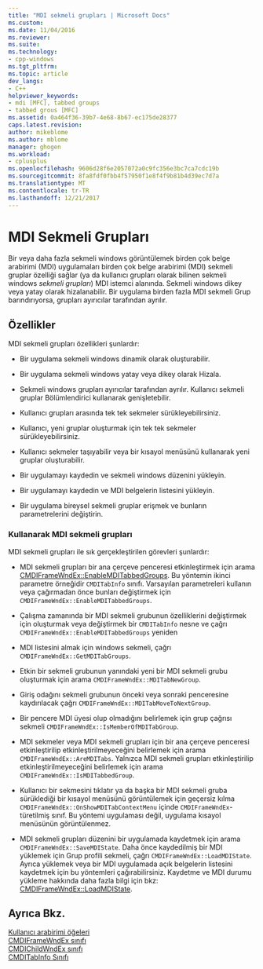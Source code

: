 ```yaml
---
title: "MDI sekmeli grupları | Microsoft Docs"
ms.custom: 
ms.date: 11/04/2016
ms.reviewer: 
ms.suite: 
ms.technology:
- cpp-windows
ms.tgt_pltfrm: 
ms.topic: article
dev_langs:
- C++
helpviewer_keywords:
- mdi [MFC], tabbed groups
- tabbed grous [MFC]
ms.assetid: 0a464f36-39b7-4e68-8b67-ec175de28377
caps.latest.revision: 
author: mikeblome
ms.author: mblome
manager: ghogen
ms.workload:
- cplusplus
ms.openlocfilehash: 9606d28f6e2057072a0c9fc356e3bc7ca7cdc19b
ms.sourcegitcommit: 8fa8fdf0fbb4f57950f1e8f4f9b81b4d39ec7d7a
ms.translationtype: MT
ms.contentlocale: tr-TR
ms.lasthandoff: 12/21/2017
---
```

# <a name="mdi-tabbed-groups"></a>MDI Sekmeli Grupları
Bir veya daha fazla sekmeli windows görüntülemek birden çok belge arabirimi (MDI) uygulamaları birden çok belge arabirimi (MDI) sekmeli gruplar özelliği sağlar (ya da kullanıcı grupları olarak bilinen sekmeli windows *sekmeli grupları*) MDI istemci alanında. Sekmeli windows dikey veya yatay olarak hizalanabilir. Bir uygulama birden fazla MDI sekmeli Grup barındırıyorsa, grupları ayırıcılar tarafından ayrılır.  
  
## <a name="features"></a>Özellikler  
 MDI sekmeli grupları özellikleri şunlardır:  
  
-   Bir uygulama sekmeli windows dinamik olarak oluşturabilir.  
  
-   Bir uygulama sekmeli windows yatay veya dikey olarak Hizala.  
  
-   Sekmeli windows grupları ayırıcılar tarafından ayrılır. Kullanıcı sekmeli gruplar Bölümlendirici kullanarak genişletebilir.  
  
-   Kullanıcı grupları arasında tek tek sekmeler sürükleyebilirsiniz.  
  
-   Kullanıcı, yeni gruplar oluşturmak için tek tek sekmeler sürükleyebilirsiniz.  
  
-   Kullanıcı sekmeler taşıyabilir veya bir kısayol menüsünü kullanarak yeni gruplar oluşturabilir.  
  
-   Bir uygulamayı kaydedin ve sekmeli windows düzenini yükleyin.  
  
-   Bir uygulamayı kaydedin ve MDI belgelerin listesini yükleyin.  
  
-   Bir uygulama bireysel sekmeli gruplar erişmek ve bunların parametrelerini değiştirin.  
  
### <a name="using-mdi-tabbed-groups"></a>Kullanarak MDI sekmeli grupları  
 MDI sekmeli grupları ile sık gerçekleştirilen görevleri şunlardır:  
  
-   MDI sekmeli grupları bir ana çerçeve penceresi etkinleştirmek için arama [CMDIFrameWndEx::EnableMDITabbedGroups](../mfc/reference/cmdiframewndex-class.md#enablemditabbedgroups). Bu yöntemin ikinci parametre örneğidir `CMDITabInfo` sınıfı. Varsayılan parametreleri kullanın veya çağırmadan önce bunları değiştirmek için `CMDIFrameWndEx::EnableMDITabbedGroups`.  
  
-   Çalışma zamanında bir MDI sekmeli grubunun özelliklerini değiştirmek için oluşturmak veya değiştirmek bir `CMDITabInfo` nesne ve çağrı `CMDIFrameWndEx::EnableMDITabbedGroups` yeniden  
  
-   MDI listesini almak için windows sekmeli, çağrı `CMDIFrameWndEx::GetMDITabGroups`.  
  
-   Etkin bir sekmeli grubunun yanındaki yeni bir MDI sekmeli grubu oluşturmak için arama `CMDIFrameWndEx::MDITabNewGroup`.  
  
-   Giriş odağını sekmeli grubunun önceki veya sonraki penceresine kaydırılacak çağrı `CMDIFrameWndEx::MDITabMoveToNextGroup`.  
  
-   Bir pencere MDI üyesi olup olmadığını belirlemek için grup çağrısı sekmeli `CMDIFrameWndEx::IsMemberOfMDITabGroup`.  
  
-   MDI sekmeler veya MDI sekmeli grupları için bir ana çerçeve penceresi etkinleştirilip etkinleştirilmeyeceğini belirlemek için arama `CMDIFrameWndEx::AreMDITabs`. Yalnızca MDI sekmeli grupları etkinleştirilip etkinleştirilmeyeceğini belirlemek için arama `CMDIFrameWndEx::IsMDITabbedGroup`.  
  
-   Kullanıcı bir sekmesini tıklatır ya da başka bir MDI sekmeli gruba sürüklediği bir kısayol menüsünü görüntülemek için geçersiz kılma `CMDIFrameWndEx::OnShowMDITabContextMenu` içinde `CMDIFrameWndEx`-türetilmiş sınıf. Bu yöntemi uygulaması değil, uygulama kısayol menüsünün görüntülenmez.  
  
-   MDI sekmeli grupları düzenini bir uygulamada kaydetmek için arama `CMDIFrameWndEx::SaveMDIState`. Daha önce kaydedilmiş bir MDI yüklemek için Grup profili sekmeli, çağrı `CMDIFrameWndEx::LoadMDIState`. Ayrıca yüklemek veya bir MDI uygulamada açık belgelerin listesini kaydetmek için bu yöntemleri çağırabilirsiniz. Kaydetme ve MDI durumu yükleme hakkında daha fazla bilgi için bkz: [CMDIFrameWndEx::LoadMDIState](../mfc/reference/cmdiframewndex-class.md#loadmdistate).  
  
## <a name="see-also"></a>Ayrıca Bkz.  
 [Kullanıcı arabirimi öğeleri](../mfc/user-interface-elements-mfc.md)   
 [CMDIFrameWndEx sınıfı](../mfc/reference/cmdiframewndex-class.md)   
 [CMDIChildWndEx sınıfı](../mfc/reference/cmdichildwndex-class.md)   
 [CMDITabInfo Sınıfı](../mfc/reference/cmditabinfo-class.md)
